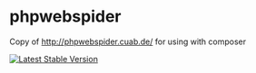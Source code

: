 # phpwebspider
Copy of http://phpwebspider.cuab.de/ for using with composer

[![Latest Stable Version](https://poser.pugx.org/mmerian/phpcrawl/v/stable)](https://packagist.org/packages/mrax714/phpwebspider) 
